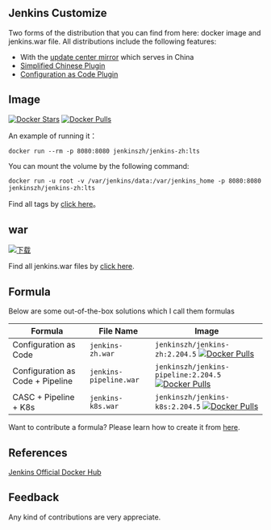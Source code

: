 ## Jenkins Customize
Two forms of the distribution that you can find from here: docker image and jenkins.war file. All distributions include the following features:

* With the [update center mirror](https://github.com/jenkins-zh/mirror-proxy) which serves in China
* [Simplified Chinese Plugin](https://github.com/jenkinsci/localization-zh-cn-plugin)
* [Configuration as Code Plugin](https://github.com/jenkinsci/configuration-as-code-plugin/)

## Image
[![Docker Stars](https://img.shields.io/docker/stars/jenkinszh/jenkins-zh.svg)](https://hub.docker.com/r/jenkinszh/jenkins-zh/)
[![Docker Pulls](https://img.shields.io/docker/pulls/jenkinszh/jenkins-zh.svg)](https://hub.docker.com/r/jenkinszh/jenkins-zh/tags)

An example of running it：

`docker run --rm -p 8080:8080 jenkinszh/jenkins-zh:lts`

You can mount the volume by the following command:

`docker run -u root -v /var/jenkins/data:/var/jenkins_home -p 8080:8080 jenkinszh/jenkins-zh:lts`

Find all tags by [click here](https://github.com/jenkins-zh/docker-zh/packages/134536/versions)。

## war
[![下载](https://api.bintray.com/packages/jenkins-zh/generic/jenkins/images/download.svg) ](https://bintray.com/jenkins-zh/generic/jenkins/_latestVersion)

Find all jenkins.war files by [click here](https://dl.bintray.com/jenkins-zh/generic/jenkins/).

## Formula
Below are some out-of-the-box solutions which I call them formulas

| Formula | File Name | Image |
|---|---|---|
| Configuration as Code | `jenkins-zh.war` | `jenkinszh/jenkins-zh:2.204.5` [![Docker Pulls](https://img.shields.io/docker/pulls/jenkinszh/jenkins-zh.svg)](https://hub.docker.com/r/jenkinszh/jenkins-zh/tags) |
| Configuration as Code + Pipeline| `jenkins-pipeline.war` | `jenkinszh/jenkins-pipeline:2.204.5` [![Docker Pulls](https://img.shields.io/docker/pulls/jenkinszh/jenkins-pipeline.svg)](https://hub.docker.com/r/jenkinszh/jenkins-pipeline/tags) |
| CASC + Pipeline + K8s | `jenkins-k8s.war` | `jenkinszh/jenkins-k8s:2.204.5` [![Docker Pulls](https://img.shields.io/docker/pulls/jenkinszh/jenkins-k8s.svg)](https://hub.docker.com/r/jenkinszh/jenkins-k8s/tags) |

Want to contribute a formula? Please learn how to create it from [here](formulas/README.md).

## References

[Jenkins Official Docker Hub](https://hub.docker.com/r/jenkins/jenkins/tags)

## Feedback
Any kind of contributions are very appreciate.
